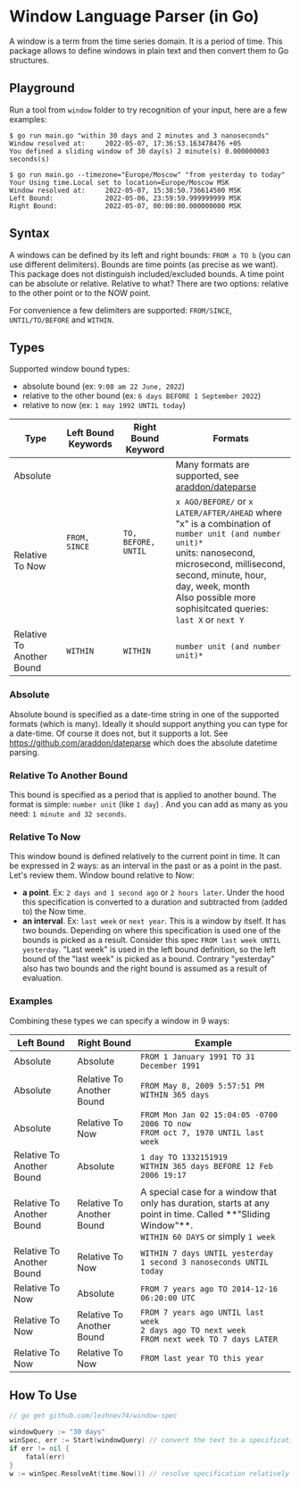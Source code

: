 # Window Language Parser (in Go)

A window is a term from the time series domain. It is a period of time.
This package allows to define windows in plain text and then convert them to Go structures.

## Playground

Run a tool from `window` folder to try recognition of your input, here are a few examples:

```shell
$ go run main.go "within 30 days and 2 minutes and 3 nanoseconds"
Window resolved at:     2022-05-07, 17:36:53.163478476 +05
You defined a sliding window of 30 day(s) 2 minute(s) 0.000000003 seconds(s) 

$ go run main.go --timezone="Europe/Moscow" "from yesterday to today"
Your Using time.Local set to location=Europe/Moscow MSK 
Window resolved at:     2022-05-07, 15:38:50.736614500 MSK
Left Bound:             2022-05-06, 23:59:59.999999999 MSK
Right Bound:            2022-05-07, 00:00:00.000000000 MSK
```

## Syntax

A windows can be defined by its left and right bounds: `FROM a TO b` (you can use different delimiters). Bounds are time
points (as precise as we want).
This package does not distinguish included/excluded bounds. A time point can be absolute or relative. Relative to what?
There are two options: relative to the other point or to the NOW point.

For convenience a few delimiters are supported: `FROM/SINCE`, `UNTIL/TO/BEFORE` and `WITHIN`.

## Types

Supported window bound types:

- absolute bound (ex: `9:00 am 22 June, 2022`)
- relative to the other bound (ex: `6 days BEFORE 1 September 2022`)
- relative to now (ex: `1 may 1992 UNTIL today`)

<table>
  <thead>
    <tr>
      <th>Type</th>
      <th>Left Bound Keywords</th>
      <th>Right Bound Keyword</th>
      <th>Formats</th>
    </tr>
  </thead>
  <tr>
    <td>Absolute</td>
    <td rowspan="2"><code>FROM, SINCE</code></td>
    <td rowspan="2"><code>TO, BEFORE, UNTIL</code></td>
    <td>Many formats are supported, see <a href="https://github.com/araddon/dateparse">araddon/dateparse</a></td>
  </tr>
  <tr>
    <td>Relative To Now</td>
    <td>
      <code>x AGO/BEFORE/</code> or <code>x LATER/AFTER/AHEAD</code> where "x" is a combination of <code>number unit (and number unit)*</code>
      <br> units: nanosecond, microsecond, millisecond, second, minute, hour, day, week, month
      <br> Also possible more sophisitcated queries: <code>last X</code> or <code>next Y</code>
    </td>
  </tr>
  <tr>
    <td>Relative To Another Bound</td>
    <td><code>WITHIN</code></td>
    <td><code>WITHIN</code></td>
    <td><code>number unit (and number unit)*</code></td>
  </tr>
</table>

### Absolute

Absolute bound is specified as a date-time string in one of the supported formats (which is many). Ideally it should
support anything you can type for a date-time. Of course it does not, but it supports a lot.
See https://github.com/araddon/dateparse which does the absolute datetime parsing.

### Relative To Another Bound

This bound is specified as a period that is applied to another bound. The format is simple: `number unit` (like `1 day`)
. And you can add as many as you need: `1 minute and 32 seconds`.

### Relative To Now

This window bound is defined relatively to the current point in time.
It can be expressed in 2 ways: as an interval in the past or as a point in the past. Let's review them.
Window bound relative to Now:

- **a point**. Ex: `2 days and 1 second ago` or `2 hours later`. Under the hood this specification is converted to a
  duration and subtracted from (added to)  the Now time.
- **an interval**. Ex: `last week` or `next year`. This is a window by itself. It has two bounds. Depending on where
  this specification
  is used one of the bounds is picked as a result. Consider this spec `FROM last week UNTIL yesterday`. "Last week" is
  used in the left bound definition, so the left bound of the "last week" is picked as a bound. Contrary "yesterday"
  also has two bounds and the right bound is assumed as a result of evaluation.

### Examples

Combining these types we can specify a window in 9 ways:
<table>
    <thead>
    <tr>
        <th>Left Bound</th>        
        <th>Right Bound</th>
        <th>Example</th>        
    </tr>
    </thead>
    <tr>
        <td>Absolute</td>
        <td>Absolute</td>
        <td>
          <code>FROM 1 January 1991 TO 31 December 1991</code>
        </td>
    </tr>
    <tr>
        <td>Absolute</td>
        <td>Relative To Another Bound</td>
        <td>
          <code>FROM May 8, 2009 5:57:51 PM WITHIN 365 days</code>
        </td>
    </tr>
    <tr>
        <td>Absolute</td>
        <td>Relative To Now</td>
        <td>
          <code>FROM Mon Jan 02 15:04:05 -0700 2006 TO now</code>
          <br>
          <code>FROM oct 7, 1970 UNTIL last week</code>
        </td>
    </tr>
    <tr>
        <td>Relative To Another Bound</td>
        <td>Absolute</td>
        <td>
            <code>1 day TO 1332151919</code>
            <br>
            <code>WITHIN 365 days BEFORE 12 Feb 2006 19:17</code>
        </td>
    </tr>
    <tr>
        <td>Relative To Another Bound</td>
        <td>Relative To Another Bound</td>
        <td>
            A special case for a window that only has duration, starts at any point in time. 
            Called **"Sliding Window"**.
            <br>
            <code>WITHIN 60 DAYS</code> or simply <code>1 week</code>
        </td>
    </tr>
    <tr>
        <td>Relative To Another Bound</td>
        <td>Relative To Now</td>
        <td>
          <code>WITHIN 7 days UNTIL yesterday</code>
          <br>
          <code>1 second 3 nanoseconds UNTIL today</code>
        </td>
    </tr>
    <tr>
        <td>Relative To Now</td>
        <td>Absolute</td>
        <td><code>FROM 7 years ago TO 2014-12-16 06:20:00 UTC</code></td>
    </tr>
    <tr>
        <td>Relative To Now</td>
        <td>Relative To Another Bound</td>
        <td>
          <code>FROM 7 years ago UNTIL last week</code>
          <br>
          <code>2 days ago TO next week</code>
          <br>
          <code>FROM next week TO 7 days LATER</code>
        </td>
    </tr>
    <tr>
        <td>Relative To Now</td>
        <td>Relative To Now</td>
        <td><code>FROM last year TO this year</code></td>
    </tr>
</table>

## How To Use

```go
// go get github.com/lezhnev74/window-spec

windowQuery := "30 days"
winSpec, err := Start(windowQuery) // convert the text to a specification data structure
if err != nil {
    fatal(err)
}
w := winSpec.ResolveAt(time.Now()) // resolve specification relatively to a given time 
```